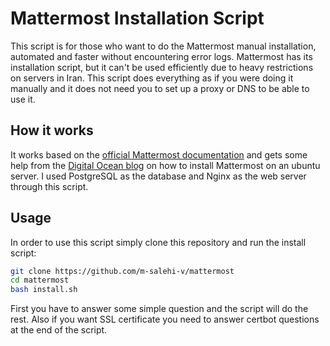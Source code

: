 # Mattermost Installation Script

This script is for those who want to do the Mattermost manual installation, automated and faster without encountering error logs.
Mattermost has its installation script, but it can't be used efficiently due to heavy restrictions on servers in Iran. 
This script does everything as if you were doing it manually and it does not need you to set up a proxy or DNS to be able to use it.

## How it works
It works based on the [official Mattermost documentation](https://docs.mattermost.com/install/installing-ubuntu-2004-LTS.html) and gets some help from the [Digital Ocean blog](https://www.digitalocean.com/community/tutorials/how-to-set-up-mattermost-on-ubuntu-20-04) on how to install Mattermost on an ubuntu server.
I used PostgreSQL as the database and Nginx as the web server through this script.

## Usage
In order to use this script simply clone this repository and run the install script:
```sh
git clone https://github.com/m-salehi-v/mattermost
cd mattermost
bash install.sh
```
First you have to answer some simple question and the script will do the rest.
Also if you want SSL certificate you need to answer certbot questions at the end of the script.
